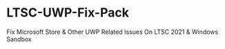 # LTSC-UWP-Fix-Pack
Fix Microsoft Store &amp; Other UWP Related Issues On LTSC 2021 &amp; Windows Sandbox
